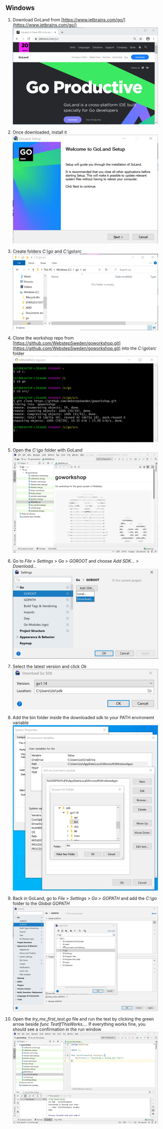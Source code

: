 ## Windows

1. Download GoLand from [https://www.jetbrains.com/go/](https://www.jetbrains.com/go/)
![Download GoLand](download_goland.jpg)

1. Once downloaded, install it
![Install GoLand](install_goland.jpg)

1. Create folders *C:\go* and *C:\go\src*
![Create folders](create_folders.jpg)

1. Clone the workshop repo from [https://github.com/WebstepSweden/goworkshop.git](https://github.com/WebstepSweden/goworkshop.git) into the *C:\go\src* folder
![Clone workshop](clone_workshop.jpg)

1. Open the *C:\go* folder with GoLand
![Open workshop](open_workshop.jpg)

1. Go to *File* > *Settings* > *Go* > *GOROOT* and choose *Add SDK...* > *Download...*
![Choose SDK](download_sdk_1.jpg)

1. Select the latest version and click *Ok*
![Download SDK](download_sdk_2.jpg)

1. Add the bin folder inside the downloaded sdk to your PATH environemt variable
![Add bin to PATH](add_go_to_path.jpg)

1. Back in GoLand, go to *File* > *Settings* > *Go* > *GOPATH* and add the *C:\go* folder to the *Global GOPATH*
![Add to GOPATH](add_gopath.jpg)

1. Open the *try_me_first_test.go* file and run the test by clicking the green arrow beside *func TestIfThisWorks...*. If everything works fine, you should see a confirmation in the run window
![Run first test](run_first_test.jpg)
